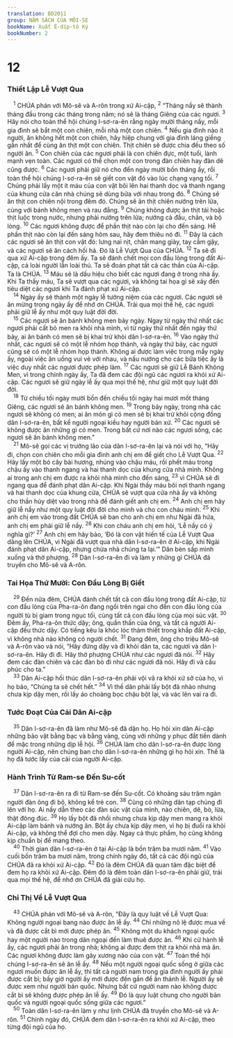 ```yaml
---
translation: BD2011
group: NĂM SÁCH CỦA MÔI-SE
bookName: Xuất Ê-díp-tô Ký 
bookNumber: 2
---
```


<div class="title"><h1>12</h1><h3>Thiết Lập Lễ Vượt Qua</h3></div>
<span class="verse xu_12_1"> <sup>1</sup> CHÚA phán với Mô-sê và A-rôn trong xứ Ai-cập, </span>
<span class="verse xu_12_2"><sup>2</sup> “Tháng nầy sẽ thành tháng đầu trong các tháng trong năm; nó sẽ là tháng Giêng của các ngươi. </span>
<span class="verse xu_12_3"><sup>3</sup> Hãy nói cho toàn thể hội chúng I-sơ-ra-ên rằng ngày mười tháng nầy, mỗi gia đình sẽ bắt một con chiên, mỗi nhà một con chiên. </span>
<span class="verse xu_12_4"><sup>4</sup> Nếu gia đình nào ít người, ăn không hết một con chiên, hãy hiệp chung với gia đình láng giềng gần nhất để cùng ăn thịt một con chiên. Thịt chiên sẽ được chia đều theo số người ăn. </span>
<span class="verse xu_12_5"><sup>5</sup> Con chiên của các ngươi phải là con chiên đực, một tuổi, lành mạnh vẹn toàn. Các ngươi có thể chọn một con trong đàn chiên hay đàn dê cũng được. </span>
<span class="verse xu_12_6"><sup>6</sup> Các ngươi phải giữ nó cho đến ngày mười bốn tháng ấy, rồi toàn thể hội chúng I-sơ-ra-ên sẽ giết con vật đó vào lúc chạng vạng tối. </span>
<span class="verse xu_12_7"><sup>7</sup> Chúng phải lấy một ít máu của con vật bôi lên hai thanh dọc và thanh ngang của khung cửa căn nhà chúng sẽ dùng bữa với nhau trong đó. </span>
<span class="verse xu_12_8"><sup>8</sup> Chúng sẽ ăn thịt con chiên nội trong đêm đó. Chúng sẽ ăn thịt chiên nướng trên lửa, cùng với bánh không men và rau đắng. </span>
<span class="verse xu_12_9"><sup>9</sup> Chúng không được ăn thịt tái hoặc thịt luộc trong nước, nhưng phải nướng trên lửa; nướng cả đầu, chân, và bộ lòng. </span>
<span class="verse xu_12_10"><sup>10</sup> Các ngươi không được để phần thịt nào còn lại cho đến sáng. Hễ phần thịt nào còn lại đến sáng hôm sau, hãy đem thiêu nó đi. </span>
<span class="verse xu_12_11"><sup>11</sup> Ðây là cách các ngươi sẽ ăn thịt con vật đó: lưng nai nịt, chân mang giày, tay cầm gậy, và các ngươi sẽ ăn cách hối hả. Ðó là Lễ Vượt Qua của CHÚA. </span>
<span class="verse xu_12_12"><sup>12</sup> Ta sẽ đi qua xứ Ai-cập trong đêm ấy. Ta sẽ đánh chết mọi con đầu lòng trong đất Ai-cập, cả loài người lẫn loài thú. Ta sẽ đoán phạt tất cả các thần của Ai-cập. Ta là CHÚA. </span>
<span class="verse xu_12_13"><sup>13</sup> Máu sẽ là dấu hiệu cho biết các ngươi đang ở trong nhà ấy. Khi Ta thấy máu, Ta sẽ vượt qua các ngươi, và không tai họa gì sẽ xảy đến tiêu diệt các ngươi khi Ta đánh phạt xứ Ai-cập.<br/></span>
<span class="verse xu_12_14"> <sup>14</sup> Ngày ấy sẽ thành một ngày lễ tưởng niệm của các ngươi. Các ngươi sẽ ăn mừng trong ngày ấy để nhớ ơn CHÚA. Trải qua mọi thế hệ, các ngươi phải giữ lễ ấy như một quy luật đời đời.<br/></span>
<span class="verse xu_12_15"> <sup>15</sup> Các ngươi sẽ ăn bánh không men bảy ngày. Ngay từ ngày thứ nhất các ngươi phải cất bỏ men ra khỏi nhà mình, vì từ ngày thứ nhất đến ngày thứ bảy, ai ăn bánh có men sẽ bị khai trừ khỏi dân I-sơ-ra-ên. </span>
<span class="verse xu_12_16"><sup>16</sup> Vào ngày thứ nhất, các ngươi sẽ có một lễ nhóm họp thánh, và ngày thứ bảy, các ngươi cũng sẽ có một lễ nhóm họp thánh. Không ai được làm việc trong mấy ngày ấy, ngoài việc ăn uống vui vẻ với nhau, và nấu nướng cho các bữa tiệc ấy là việc duy nhất các ngươi được phép làm. </span>
<span class="verse xu_12_17"><sup>17</sup> Các ngươi sẽ giữ Lễ Bánh Không Men, vì trong chính ngày ấy, Ta đã đem các đội ngũ các ngươi ra khỏi xứ Ai-cập. Các ngươi sẽ giữ ngày lễ ấy qua mọi thế hệ, như giữ một quy luật đời đời.<br/></span>
<span class="verse xu_12_18"> <sup>18</sup> Từ chiều tối ngày mười bốn đến chiều tối ngày hai mươi mốt tháng Giêng, các ngươi sẽ ăn bánh không men. </span>
<span class="verse xu_12_19"><sup>19</sup> Trong bảy ngày, trong nhà các ngươi sẽ không có men; ai ăn món gì có men sẽ bị khai trừ khỏi cộng đồng dân I-sơ-ra-ên, bất kể người ngoại kiều hay người bản xứ. </span>
<span class="verse xu_12_20"><sup>20</sup> Các ngươi sẽ không được ăn những gì có men. Trong bất cứ nơi nào các ngươi sống, các ngươi sẽ ăn bánh không men.”<br/></span>
<span class="verse xu_12_21"> <sup>21</sup> Mô-sê gọi các vị trưởng lão của dân I-sơ-ra-ên lại và nói với họ, “Hãy đi, chọn con chiên cho mỗi gia đình anh chị em để giết cho Lễ Vượt Qua. </span>
<span class="verse xu_12_22"><sup>22</sup> Hãy lấy một bó cây bài hương, nhúng vào chậu máu, rồi phết máu trong chậu ấy vào thanh ngang và hai thanh dọc của khung cửa nhà mình. Không ai trong anh chị em được ra khỏi nhà mình cho đến sáng, </span>
<span class="verse xu_12_23"><sup>23</sup> vì CHÚA sẽ đi ngang qua để đánh phạt dân Ai-cập. Khi Ngài thấy máu bôi nơi thanh ngang và hai thanh dọc của khung cửa, CHÚA sẽ vượt qua cửa nhà ấy và không cho thần hủy diệt vào trong nhà để đánh giết anh chị em. </span>
<span class="verse xu_12_24"><sup>24</sup> Anh chị em hãy giữ lễ nầy như một quy luật đời đời cho mình và cho con cháu mình. </span>
<span class="verse xu_12_25"><sup>25</sup> Khi anh chị em vào trong đất CHÚA sẽ ban cho anh chị em như Ngài đã hứa, anh chị em phải giữ lễ nầy. </span>
<span class="verse xu_12_26"><sup>26</sup> Khi con cháu anh chị em hỏi, ‘Lễ nầy có ý nghĩa gì?’ </span>
<span class="verse xu_12_27"><sup>27</sup> Anh chị em hãy bảo, ‘Ðó là con vật hiến tế của Lễ Vượt Qua dâng lên CHÚA, vì Ngài đã vượt qua nhà dân I-sơ-ra-ên ở Ai-cập, khi Ngài đánh phạt dân Ai-cập, nhưng chừa nhà chúng ta lại.’” Dân bèn sấp mình xuống và thờ phượng. </span>
<span class="verse xu_12_28"><sup>28</sup> Dân I-sơ-ra-ên đi và làm y những gì CHÚA đã truyền cho Mô-sê và A-rôn.<br/></span>
<div class="title"><h3>Tai Họa Thứ Mười: Con Ðầu Lòng Bị Giết</h3></div>
<span class="verse xu_12_29"> <sup>29</sup> Ðến nửa đêm, CHÚA đánh chết tất cả con đầu lòng trong đất Ai-cập, từ con đầu lòng của Pha-ra-ôn đang ngồi trên ngai cho đến con đầu lòng của người tù bị giam trong ngục tối, cùng tất cả con đầu lòng của mọi súc vật. </span>
<span class="verse xu_12_30"><sup>30</sup> Ðêm ấy, Pha-ra-ôn thức dậy; ông, quần thần của ông, và tất cả người Ai-cập đều thức dậy. Có tiếng kêu la khóc lóc thảm thiết trong khắp đất Ai-cập, vì không nhà nào không có người chết. </span>
<span class="verse xu_12_31"><sup>31</sup> Ðang đêm, ông cho triệu Mô-sê và A-rôn vào và nói, “Hãy đứng dậy và đi khỏi dân ta, các ngươi và dân I-sơ-ra-ên. Hãy đi đi. Hãy thờ phượng CHÚA như các ngươi đã nói. </span>
<span class="verse xu_12_32"><sup>32</sup> Hãy đem các đàn chiên và các đàn bò đi như các ngươi đã nói. Hãy đi và cầu phúc cho ta.”<br/></span>
<span class="verse xu_12_33"> <sup>33</sup> Dân Ai-cập hối thúc dân I-sơ-ra-ên phải vội vã ra khỏi xứ sở của họ, vì họ bảo, “Chúng ta sẽ chết hết.” </span>
<span class="verse xu_12_34"><sup>34</sup> Vì thế dân phải lấy bột đã nhào nhưng chưa kịp dậy men, rồi lấy áo choàng bọc chậu bột lại, và vác lên vai ra đi.<br/></span>
<div class="title"><h3>Tước Ðoạt Của Cải Dân Ai-cập</h3></div>
<span class="verse xu_12_35"> <sup>35</sup> Dân I-sơ-ra-ên đã làm như Mô-sê đã dặn họ. Họ hỏi xin dân Ai-cập những bảo vật bằng bạc và bằng vàng, cùng với những y phục đắt tiền dành để mặc trong những dịp lễ hội. </span>
<span class="verse xu_12_36"><sup>36</sup> CHÚA làm cho dân I-sơ-ra-ên được lòng người Ai-cập, nên chúng ban cho dân I-sơ-ra-ên những gì họ hỏi xin. Thế là họ đã tước lấy của cải của người Ai-cập.<br/></span>
<div class="title"><h3>Hành Trình Từ Ram-se Ðến Su-cốt</h3></div>
<span class="verse xu_12_37"> <sup>37</sup> Dân I-sơ-ra-ên ra đi từ Ram-se đến Su-cốt. Có khoảng sáu trăm ngàn người đàn ông đi bộ, không kể trẻ con. </span>
<span class="verse xu_12_38"><sup>38</sup> Cũng có những dân tạp chủng đi lên với họ. Ai nấy dẫn theo các đàn súc vật của mình, nào chiên, dê, bò, lừa, thật đông đúc. </span>
<span class="verse xu_12_39"><sup>39</sup> Họ lấy bột đã nhồi nhưng chưa kịp dậy men mang ra khỏi Ai-cập làm bánh và nướng ăn. Bột ấy chưa kịp dậy men, vì họ bị đuổi ra khỏi Ai-cập, và không thể đợi cho men dậy. Ngay cả thực phẩm, họ cũng không kịp chuẩn bị để mang theo.<br/></span>
<span class="verse xu_12_40"> <sup>40</sup> Thời gian dân I-sơ-ra-ên ở tại Ai-cập là bốn trăm ba mươi năm. </span>
<span class="verse xu_12_41"><sup>41</sup> Vào cuối bốn trăm ba mươi năm, trong chính ngày đó, tất cả các đội ngũ của CHÚA đã ra khỏi xứ Ai-cập. </span>
<span class="verse xu_12_42"><sup>42</sup> Ðó là đêm CHÚA đã quan tâm đặc biệt để đem họ ra khỏi xứ Ai-cập. Ðêm đó là đêm toàn dân I-sơ-ra-ên phải giữ, trải qua mọi thế hệ, để nhớ ơn CHÚA đã giải cứu họ.<br/></span>
<div class="title"><h3>Chỉ Thị Về Lễ Vượt Qua</h3></div>
<span class="verse xu_12_43"> <sup>43</sup> CHÚA phán với Mô-sê và A-rôn, “Ðây là quy luật về Lễ Vượt Qua: Không người ngoại bang nào được ăn lễ ấy. </span>
<span class="verse xu_12_44"><sup>44</sup> Chỉ những nô lệ được mua về và đã được cắt bì mới được phép ăn. </span>
<span class="verse xu_12_45"><sup>45</sup> Không một du khách ngoại quốc hay một người nào trong dân ngoại đến làm thuê được ăn. </span>
<span class="verse xu_12_46"><sup>46</sup> Khi cử hành lễ ấy, các ngươi phải ăn trong nhà; không ai được đem thịt ra khỏi nhà mà ăn. Các ngươi không được làm gãy xương nào của con vật. </span>
<span class="verse xu_12_47"><sup>47</sup> Toàn thể hội chúng I-sơ-ra-ên sẽ ăn lễ ấy. </span>
<span class="verse xu_12_48"><sup>48</sup> Nếu một người ngoại quốc sống ở giữa các ngươi muốn được ăn lễ ấy, thì tất cả người nam trong gia đình người ấy phải được cắt bì; bấy giờ người ấy mới được đến gần để ăn thánh lễ. Người ấy sẽ được xem như người bản quốc. Nhưng bất cứ người nam nào không được cắt bì sẽ không được phép ăn lễ ấy. </span>
<span class="verse xu_12_49"><sup>49</sup> Ðó là quy luật chung cho người bản quốc và người ngoại quốc sống giữa các ngươi.”<br/></span>
<span class="verse xu_12_50"> <sup>50</sup> Toàn dân I-sơ-ra-ên làm y như lịnh CHÚA đã truyền cho Mô-sê và A-rôn. </span>
<span class="verse xu_12_51"><sup>51</sup> Chính ngày đó, CHÚA đem dân I-sơ-ra-ên ra khỏi xứ Ai-cập, theo từng đội ngũ của họ.<br/></span>
